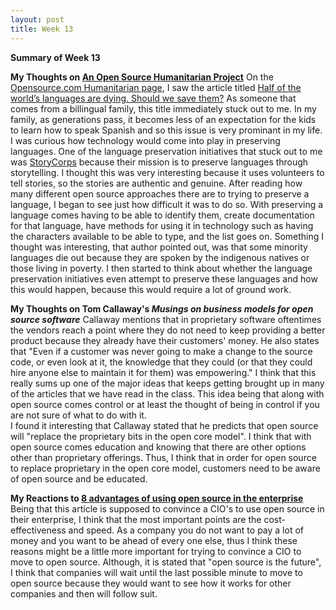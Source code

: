 ```yaml
---
layout: post
title: Week 13
---
```


**Summary of Week 13**

**My Thoughts on [An Open Source Humanitarian Project](https://opensource.com/tags/humanitarian)**
On the [Opensource.com Humanitarian page](https://opensource.com/tags/humanitarian), I saw the article titled [Half of the world’s languages are dying. Should we save them?](https://opensource.com/article/17/7/half-world-languages-dying-save-them) As someone that comes from a billingual family, this title immediately stuck out to me. In my family, as generations pass, it becomes less of an expectation for the kids to learn how to speak Spanish and so this issue is very prominant in my life. I was curious how technology would come into play in preserving languages. One of the language preservation initiatives that stuck out to me was [StoryCorps](https://archive.storycorps.org/) because their mission is to preserve languages through storytelling. I thought this was very interesting because it uses volunteers to tell stories, so the stories are authentic and genuine. After reading how many different open source approaches there are to trying to preserve a language, I began to see just how difficult it was to do so. With preserving a language comes having to be able to identify them, create documentation for that language, have methods for using it in technology such as having the characters available to be able to type, and the list goes on. Something I thought was interesting, that author pointed out, was that some minority languages die out because they are spoken by the indigenous natives or those living in poverty. I then started to think about whether the language preservation initiatives even attempt to preserve these languages and how this would happen, because this would require a lot of ground work.  

**My Thoughts on Tom Callaway's _Musings on business models for open source software_**
Callaway mentions that in proprietary software oftentimes the vendors reach a point where they do not need to keep providing a better product because they already have their customers' money. He also states that "Even if a customer was never going to make a change to the source code, or even look at it, the knowledge that they could (or that they could hire anyone else to maintain it for them) was empowering." I think that this really sums up one of the major ideas that keeps getting brought up in many of the articles that we have read in the class. This idea being that along with open source comes control or at least the thought of being in control if you are not sure of what to do with it.  
I found it interesting that Callaway stated that he predicts that open source will "replace the proprietary bits in the open core model". I think that with open source comes education and knowing that there are other options other than proprietary offerings. Thus, I think that in order for open source to replace proprietary in the open core model, customers need to be aware of open source and be educated.

**My Reactions to [8 advantages of using open source in the enterprise](https://enterprisersproject.com/article/2015/1/top-advantages-open-source-offers-over-proprietary-solutions)**
Being that this article is supposed to convince a CIO's to use open source in their enterprise, I think that the most important points are the cost-effectiveness and speed. As a company you do not want to pay a lot of money and you want to be ahead of every one else, thus I think these reasons might be a little more important for trying to convince a CIO to move to open source. Although, it is stated that "open source is the future", I think that companies will wait until the last possible minute to move to open source because they would want to see how it works for other companies and then will follow suit.
